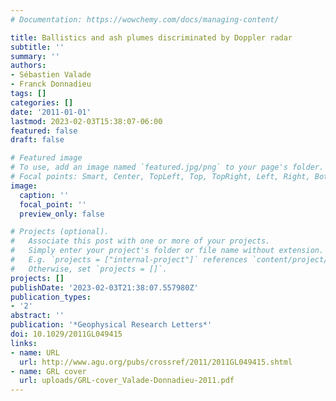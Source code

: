 ```yaml
---
# Documentation: https://wowchemy.com/docs/managing-content/

title: Ballistics and ash plumes discriminated by Doppler radar
subtitle: ''
summary: ''
authors:
- Sébastien Valade
- Franck Donnadieu
tags: []
categories: []
date: '2011-01-01'
lastmod: 2023-02-03T15:38:07-06:00
featured: false
draft: false

# Featured image
# To use, add an image named `featured.jpg/png` to your page's folder.
# Focal points: Smart, Center, TopLeft, Top, TopRight, Left, Right, BottomLeft, Bottom, BottomRight.
image:
  caption: ''
  focal_point: ''
  preview_only: false

# Projects (optional).
#   Associate this post with one or more of your projects.
#   Simply enter your project's folder or file name without extension.
#   E.g. `projects = ["internal-project"]` references `content/project/deep-learning/index.md`.
#   Otherwise, set `projects = []`.
projects: []
publishDate: '2023-02-03T21:38:07.557980Z'
publication_types:
- '2'
abstract: ''
publication: '*Geophysical Research Letters*'
doi: 10.1029/2011GL049415
links:
- name: URL
  url: http://www.agu.org/pubs/crossref/2011/2011GL049415.shtml
- name: GRL cover
  url: uploads/GRL-cover_Valade-Donnadieu-2011.pdf
---
```

